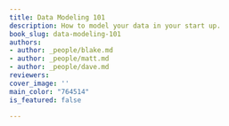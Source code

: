 ```yaml
---
title: Data Modeling 101
description: How to model your data in your start up.
book_slug: data-modeling-101
authors:
- author: _people/blake.md
- author: _people/matt.md
- author: _people/dave.md
reviewers: 
cover_image: ''
main_color: "764514"
is_featured: false

---
```

